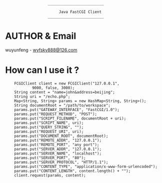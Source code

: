                        _________________________

                            Java FastCGI Client
                       _________________________

AUTHOR & Email
================

wuyunfeng
    - wyfsky888@126.com


How can I use it ?
========================

        FCGIClient client = new FCGIClient("127.0.0.1",
                9000, false, 3000);
        String content = "name=john&address=beijing";
        String uri = "/echo.php";
        Map<String, String> params = new HashMap<String, String>();
        String documentRoot = "/path/to/workspace";
        params.put("GATEWAY_INTERFACE", "FastCGI/1.0");
        params.put("REQUEST_METHOD", "POST");
        params.put("SCRIPT_FILENAME", documentRoot + uri);
        params.put("SCRIPT_NAME", uri);
        params.put("QUERY_STRING", "");
        params.put("REQUEST_URI", uri);
        params.put("DOCUMENT_ROOT", documentRoot);
        params.put("REMOTE_ADDR", "127.0.0.1");
        params.put("REMOTE_PORT", "any port");
        params.put("SERVER_ADDR", "127.0.0.1");
        params.put("SERVER_NAME", "localhost");
        params.put("SERVER_PORT", "80");
        params.put("SERVER_PROTOCOL", "HTTP/1.1");
        params.put("CONTENT_TYPE", "application/x-www-form-urlencoded");
        params.put("CONTENT_LENGTH", content.length() + "");
        client.request(params, content);
        
